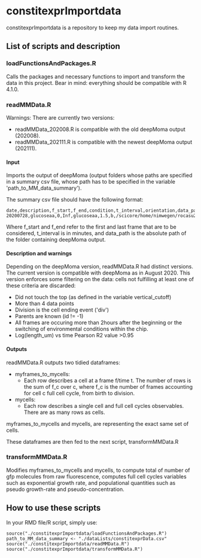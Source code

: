 # constitexprImportdata

constitexprImportdata is a repository to keep my data import routines.

## List of scripts and description

### loadFunctionsAndPackages.R

Calls the packages and necessary functions to import and transform the data in this project.
Bear in mind: everything should be compatible with R 4.1.0.

### readMMData.R

Warnings: There are currently two versions:
- readMMData_202008.R is compatible with the old deepMoma output (202008).
- readMMData_202111.R is compatible with the newest deepMoma output (202111).


#### Input

Imports the output of deepMoma (output folders whose paths are specified in a summary csv file, whose path has to be specified in the variable 'path_to_MM_data_summary').

The summary csv file should have the following format:

```
date,description,f_start,f_end,condition,t_interval,orientation,data_path,promoter,vector
20200728,glucoseaa,0,Inf,glucoseaa,1.5,b,/scicore/home/nimwegen/rocasu25/MM_Data/Dany/20200728/20200728_bottom_chr_hi1_curated,hi1,ch
```

Where f_start and f_end refer to the first and last frame that are to be considered, t_interval is in minutes, and data_path is the absolute path of the folder containing deepMoma output.

#### Description and warnings

Depending on the deepMoma version, readMMData.R had distinct versions. The current version is compatible with deepMoma as in August 2020. This version enforces some filtering on the data: cells not fulfilling at least one of these criteria are discarded:

- Did not touch the top (as defined in the variable vertical_cutoff)
- More than 4 data points
- Division is the cell ending event ('div')
- Parents are known (id != -1)
- All frames are occuring more than 2hours after the beginning or the switching of environmental conditions within the chip.
- Log(length_um) vs time Pearson R2 value >0.95

#### Outputs

readMMData.R outputs two tidied dataframes: 
- myframes_to_mycells:
	+ Each row describes a cell at a frame f/time t. The number of rows is the sum of f_c over c, where f_c is the number of frames accounting for cell c full cell cycle, from birth to division.
- mycells:
	+ Each row describes a single cell and full cell cycles observables. There are as many rows as cells.

myframes_to_mycells and mycells, are representing the exact same set of cells.

These dataframes are then fed to the next script, transformMMData.R

### transformMMData.R

Modifies myframes_to_mycells and mycells, to compute total of number of gfp molecules from raw fluorescence, computes full cell cycles variables such as exponential growth rate, and populational quantities such as pseudo growth-rate and pseudo-concentration.

## How to use these scripts

In your RMD file/R script, simply use:

```
source("./constitexprImportdata/loadFunctionsAndPackages.R")
path_to_MM_data_summary <- "./dataLists/constitexprData.csv"
source("./constitexprImportdata/readMMData.R")
source("./constitexprImportdata/transformMMData.R")
```







